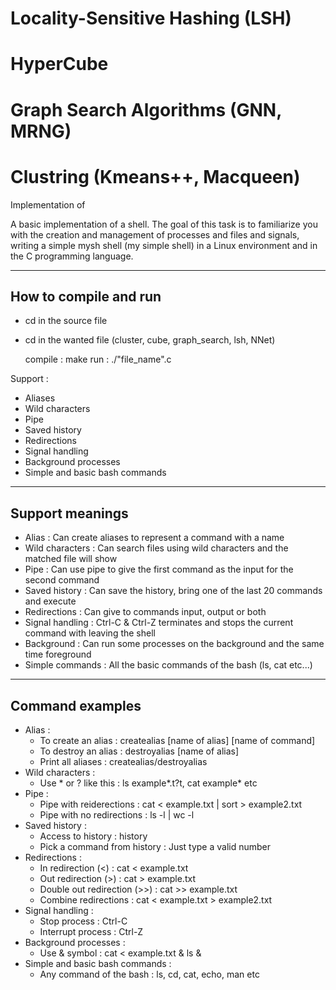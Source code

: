 # Locality-Sensitive Hashing (LSH)
# HyperCube
# Graph Search Algorithms (GNN, MRNG)
# Clustring (Kmeans++, Macqueen)

Implementation of 

A basic implementation of a shell. The goal of this task is to familiarize you with 
the creation and management of processes and files and signals, writing a simple mysh
shell (my simple shell) in a Linux environment and in the C programming language.

--------------------------------
How to compile and run
--------------------------------
- cd in the source file
- cd in the wanted file (cluster, cube, graph_search, lsh, NNet)
  
    compile : make
    run     : ./"file_name".c
    
Support : 
- Aliases
- Wild characters
- Pipe
- Saved history
- Redirections
- Signal handling
- Background processes
- Simple and basic bash commands
          
--------------------------------
Support meanings
--------------------------------

- Alias             : Can create aliases to represent a command with a name
- Wild characters   : Can search files using wild characters and the matched file will show
- Pipe              : Can use pipe to give the first command as the input for the second command 
- Saved history     : Can save the history, bring one of the last 20 commands and execute
- Redirections      : Can give to commands input, output or both  
- Signal handling   : Ctrl-C & Ctrl-Z terminates and stops the current command with leaving the shell
- Background        : Can run some processes on the background and the same time foreground
- Simple commands   : All the basic commands of the bash (ls, cat etc...)

--------------------------------
Command examples
--------------------------------

- Alias :          
    - To create an alias : createalias [name of alias] [name of command]
    - To destroy an alias : destroyalias [name of alias]
    - Print all aliases : createalias/destroyalias
- Wild characters :
    - Use * or ? like this : ls example*.t?t, cat example* etc
- Pipe :    
    - Pipe with reiderections : cat < example.txt | sort > example2.txt
    - Pipe with no redirections : ls -l | wc -l
- Saved history :
    - Access to history : history
    - Pick a command from history : Just type a valid number
- Redirections :
    - In redirection (<) : cat < example.txt
    - Out redirection (>) : cat > example.txt
    - Double out redirection (>>) : cat >> example.txt
    - Combine redirections : cat < example.txt > example2.txt
- Signal handling :
    - Stop process : Ctrl-C
    - Interrupt process : Ctrl-Z 
- Background processes :
    - Use & symbol : cat < example.txt & ls &
- Simple and basic bash commands :
    - Any command of the bash : ls, cd, cat, echo, man etc
